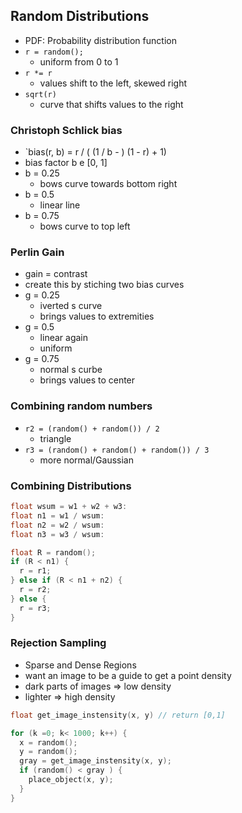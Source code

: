 ## Random Distributions

- PDF: Probability distribution function
- `r = random();`
  - uniform from 0 to 1
- `r *= r`
  - values shift to the left, skewed right
- `sqrt(r)`
  - curve that shifts values to the right

### Christoph Schlick bias

- `bias(r, b) = r / ( (1 / b - ) (1 - r) + 1)
- bias factor b e [0, 1]
- b = 0.25
  - bows curve towards bottom right
- b = 0.5
  - linear line
- b = 0.75
  - bows curve to top left

### Perlin Gain

- gain = contrast
- create this by stiching two bias curves
- g = 0.25
  - iverted s curve
  - brings values to extremities
- g = 0.5
  - linear again
  - uniform
- g = 0.75
  - normal s curbe
  - brings values to center

### Combining random numbers

- `r2 = (random() + random()) / 2`
  - triangle
- `r3 = (random() + random() + random()) / 3`
  - more normal/Gaussian

### Combining Distributions

``` c
float wsum = w1 + w2 + w3:
float n1 = w1 / wsum:
float n2 = w2 / wsum:
float n3 = w3 / wsum:

float R = random();
if (R < n1) {
  r = r1;
} else if (R < n1 + n2) {
  r = r2;
} else {
  r = r3;
}
```

### Rejection Sampling 
- Sparse and Dense Regions
- want an image to be a guide to get a point density
- dark parts of images => low density
- lighter => high density 
```c 
float get_image_instensity(x, y) // return [0,1]

for (k =0; k< 1000; k++) {
  x = random();
  y = random();
  gray = get_image_instensity(x, y);
  if (random() < gray ) {
    place_object(x, y);
  }
}
```
